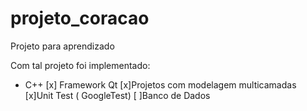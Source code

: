 # projeto_coracao
Projeto para aprendizado

Com tal projeto foi implementado:
- C++
[x] Framework Qt
[x]Projetos com modelagem multicamadas
[x]Unit Test ( GoogleTest)
[ ]Banco de Dados
  
